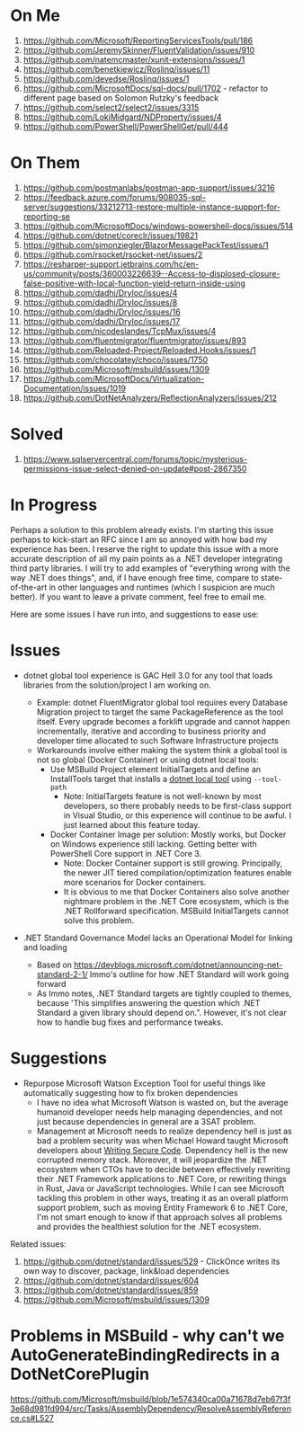 
# On Me
1. https://github.com/Microsoft/ReportingServicesTools/pull/186
2. https://github.com/JeremySkinner/FluentValidation/issues/910
3. https://github.com/natemcmaster/xunit-extensions/issues/1
4. https://github.com/benetkiewicz/Roslinq/issues/11
5. https://github.com/devedse/Roslinq/issues/1
6. https://github.com/MicrosoftDocs/sql-docs/pull/1702 - refactor to different page based on Solomon Rutzky's feedback
7. https://github.com/select2/select2/issues/3315
8. https://github.com/LokiMidgard/NDProperty/issues/4
9. https://github.com/PowerShell/PowerShellGet/pull/444

# On Them
1. https://github.com/postmanlabs/postman-app-support/issues/3216
2. https://feedback.azure.com/forums/908035-sql-server/suggestions/33212713-restore-multiple-instance-support-for-reporting-se
3. https://github.com/MicrosoftDocs/windows-powershell-docs/issues/514
4. https://github.com/dotnet/coreclr/issues/19821
5. https://github.com/simonziegler/BlazorMessagePackTest/issues/1
6. https://github.com/rsocket/rsocket-net/issues/2
7. https://resharper-support.jetbrains.com/hc/en-us/community/posts/360003226639--Access-to-displosed-closure-false-positive-with-local-function-yield-return-inside-using
8. https://github.com/dadhi/DryIoc/issues/4
9. https://github.com/dadhi/DryIoc/issues/8
10. https://github.com/dadhi/DryIoc/issues/16
11. https://github.com/dadhi/DryIoc/issues/17
12. https://github.com/nicodeslandes/TcpMux/issues/4
13. https://github.com/fluentmigrator/fluentmigrator/issues/893
14. https://github.com/Reloaded-Project/Reloaded.Hooks/issues/1
15. https://github.com/chocolatey/choco/issues/1750
16. https://github.com/Microsoft/msbuild/issues/1309
17. https://github.com/MicrosoftDocs/Virtualization-Documentation/issues/1019
18. https://github.com/DotNetAnalyzers/ReflectionAnalyzers/issues/212

# Solved
1. https://www.sqlservercentral.com/forums/topic/mysterious-permissions-issue-select-denied-on-update#post-2867350

# In Progress

Perhaps a solution to this problem already exists. I'm starting this issue perhaps to kick-start an RFC since I am so annoyed with how bad my experience has been.  I reserve the right to update this issue with a more accurate description of all my pain points as a .NET developer integrating third party libraries.  I will try to add examples of "everything wrong with the way .NET does things", and, if I have enough free time, compare to state-of-the-art in other languages and runtimes (which I suspicion are much better).  If you want to leave a private comment, feel free to email me.

Here are some issues I have run into, and suggestions to ease use:

# Issues
* dotnet global tool experience is GAC Hell 3.0 for any tool that loads libraries from the solution/project I am working on.
  - Example: dotnet FluentMigrator global tool requires every Database Migration project to target the same PackageReference as the tool itself.  Every upgrade becomes a forklift upgrade and cannot happen incrementally, iterative and according to business priority and developer time allocated to such Software Infrastructure projects
  - Workarounds involve either making the system think a global tool is not so global (Docker Container) or using dotnet local tools:
    - Use MSBuild Project element InitialTargets and define an InstallTools target that installs a [dotnet local tool](https://github.com/dotnet/cli/issues/10288) using `--tool-path`
       - Note: InitialTargets feature is not well-known by most developers, so there probably needs to be first-class support in Visual Studio, or this experience will continue to be awful.  I just learned about this feature today.
    - Docker Container Image per solution: Mostly works, but Docker on Windows experience still lacking.  Getting better with PowerShell Core support in .NET Core 3.
       - Note: Docker Container support is still growing. Principally, the newer JIT tiered compilation/optimization features enable more scenarios for Docker containers.
       - It is obvious to me that Docker Containers also solve another nightmare problem in the .NET Core ecosystem, which is the .NET Rollforward specification.  MSBuild InitialTargets cannot solve this problem.

* .NET Standard Governance Model lacks an Operational Model for linking and loading
   - Based on https://devblogs.microsoft.com/dotnet/announcing-net-standard-2-1/ Immo's outline for how .NET Standard will work going forward
   - As Immo notes, .NET Standard targets are tightly coupled to themes, because 'This simplifies answering the question which .NET Standard a given library should depend on.".  However, it's not clear how to handle bug fixes and performance tweaks.

# Suggestions
* Repurpose Microsoft Watson Exception Tool for useful things like automatically suggesting how to fix broken dependencies
  - I have no idea what Microsoft Watson is wasted on, but the average humanoid developer needs help managing dependencies, and not just because dependencies in general are a 3SAT problem. 
  - Management at Microsoft needs to realize dependency hell is just as bad a problem security was when Michael Howard taught Microsoft developers about [Writing Secure Code](https://www.amazon.com/Writing-Secure-Second-Developer-Practices/dp/0735617228).  Dependency hell is the new corrupted memory stack.  Moreover, it will jeopardize the .NET ecosystem when CTOs have to decide between effectively rewriting their .NET Framework applications to .NET Core, or rewriting things in Rust, Java or JavaScript technologies. While I can see Microsoft tackling this problem in other ways, treating it as an overall platform support problem, such as moving Entity Framework 6 to .NET Core, I'm not smart enough to know if that approach solves all problems and provides the healthiest solution for the .NET ecosystem.

Related issues:
1. https://github.com/dotnet/standard/issues/529 - ClickOnce writes its own way to discover, package, link&load dependencies
2. https://github.com/dotnet/standard/issues/604
3. https://github.com/dotnet/standard/issues/859
4. https://github.com/Microsoft/msbuild/issues/1309

# Problems in MSBuild - why can't we AutoGenerateBindingRedirects in a DotNetCorePlugin
https://github.com/Microsoft/msbuild/blob/1e574340ca00a71678d7eb67f3f3e68d981fd994/src/Tasks/AssemblyDependency/ResolveAssemblyReference.cs#L527
